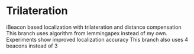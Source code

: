 # Trilateration
iBeacon based localization with trilateration and distance compensation
This branch uses algorithm from lemmingapex instead of my own. Experiments show improved localization accuracy
This branch also uses 4 beacons instead of 3
